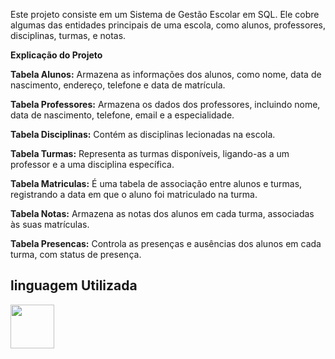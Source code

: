 Este projeto consiste em um Sistema de Gestão Escolar em SQL. Ele cobre algumas das entidades principais de uma escola, como alunos, professores, disciplinas, turmas, e notas.

**Explicação do Projeto**

**Tabela Alunos:** Armazena as informações dos alunos, como nome, data de nascimento, endereço, telefone e data de matrícula.

**Tabela Professores:** Armazena os dados dos professores, incluindo nome, data de nascimento, telefone, email e a especialidade.

**Tabela Disciplinas:** Contém as disciplinas lecionadas na escola.

**Tabela Turmas:** Representa as turmas disponíveis, ligando-as a um professor e a uma disciplina específica.

**Tabela Matriculas:** É uma tabela de associação entre alunos e turmas, registrando a data em que o aluno foi matriculado na turma.

**Tabela Notas:** Armazena as notas dos alunos em cada turma, associadas às suas matrículas.

**Tabela Presencas:** Controla as presenças e ausências dos alunos em cada turma, com status de presença.

## linguagem Utilizada ##

<a href="https://programartudo.blogspot.com/2024/05/sql-significado-e-funcionalidade.html?m=1" target="_blank"><img loading="lazy" src="https://cdn.jsdelivr.net/gh/devicons/devicon/icons/sqlite/sqlite-original.svg" width="70" height="70"/></a>
